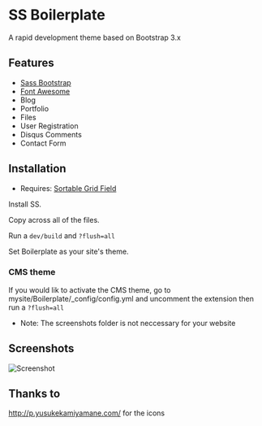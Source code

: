 # SS Boilerplate #

A rapid development theme based on Bootstrap 3.x

## Features ##

* [Sass Bootstrap](https://github.com/thomas-mcdonald/bootstrap-sass)
* [Font Awesome](http://fontawesome.io/)
* Blog
* Portfolio
* Files
* User Registration
* Disqus Comments
* Contact Form

## Installation ##

* Requires: [Sortable Grid Field](https://github.com/UndefinedOffset/SortableGridField)

Install SS.

Copy across all of the files.

Run a `dev/build` and `?flush=all`

Set Boilerplate as your site's theme.

### CMS theme ###

If you would lik to activate the CMS theme, go to mysite/Boilerplate/_config/config.yml and uncomment the extension then run a `?flush=all`

* Note: The screenshots folder is not neccessary for your website

## Screenshots ##

![Screenshot](https://raw.github.com/Rhym/ss_boilerplate/master/screenshots/screenshot.jpg "Screenshot")

## Thanks to ##

http://p.yusukekamiyamane.com/ for the icons
